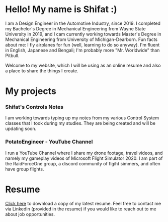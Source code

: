 # Hello! My name is Shifat :)

I am a Design Engineer in the Automotive Industry, since 2019. I completed my Bachelor's Degree in Mechanical Engineering from Wayne State University in 2019, and I cam currently working towards Master's Degree in Mechanical Engineering from University of Michigan-Dearborn. Fun facts about me: I fly airplanes for fun (well, learning to do so anyway). I'm fluent in English, Japanese and Bengali; I'm probably more "Mr. Worldwide" than Pitbull.

Welcome to my website, which I will be using as an online resume and also a place to share the things I create. 



# My projects

### Shifat's Controls Notes
I am working towards typing up my notes from my various Control System classes that I took during my studies. They are being created and will be updating soon.

### PotatoEngineer - YouTube Channel
I run a YouTube Channel where I share my drone footage, travel videos, and namely my gameplay videos of Microsoft Flight Simulator 2020. I am part of the RaidForceOne group, a discord community of flgiht simmers, and often have group flights. 

# Resume
[Click here](taushif_resume_gh.pdf) to download a copy of my latest resume. Feel free to contact me via LinkedIn (provided in the resume) if you would like to reach out to me about job opportunities. 